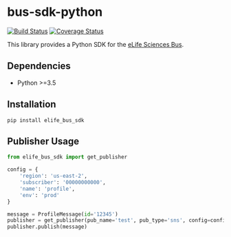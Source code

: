 # bus-sdk-python

[![Build Status](https://alfred.elifesciences.org/buildStatus/icon?job=library-bus-sdk-python)](https://alfred.elifesciences.org/job/library-bus-sdk-python/) [![Coverage Status](https://coveralls.io/repos/github/elifesciences/bus-sdk-python/badge.svg?branch=add_travis_and_coveralls)](https://coveralls.io/github/elifesciences/bus-sdk-python?branch=add_travis_and_coveralls)

This library provides a Python SDK for the [eLife Sciences Bus](https://github.com/elifesciences/bus).
    

Dependencies
------------

* Python >=3.5

Installation
------------

`pip install elife_bus_sdk`

Publisher Usage
---------------


```python
from elife_bus_sdk import get_publisher

config = {
    'region': 'us-east-2',
    'subscriber': '00000000000',       
    'name': 'profile',
    'env': 'prod'
}

message = ProfileMessage(id='12345')
publisher = get_publisher(pub_name='test', pub_type='sns', config=config)
publisher.publish(message)
```